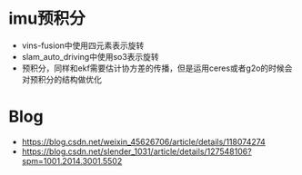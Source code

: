 # imu预积分
* vins-fusion中使用四元素表示旋转
* slam_auto_driving中使用so3表示旋转
* 预积分，同样和ekf需要估计协方差的传播，但是运用ceres或者g2o的时候会对预积分的结构做优化
# Blog
* https://blog.csdn.net/weixin_45626706/article/details/118074274
* https://blog.csdn.net/slender_1031/article/details/127548106?spm=1001.2014.3001.5502